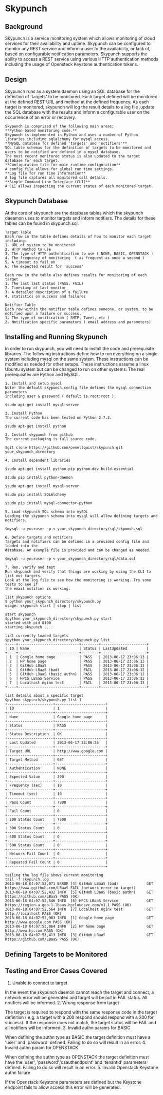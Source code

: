 Skypunch
========

Background
----------
Skypunch is a service monitoring system which allows monitoring of cloud services for their availability and uptime. Skypunch can be configured to monitor any REST service and inform a user to the availability, or lack of, based on configurable notification parameters.  Skypunch supports the ability to access a REST service using various HTTP authentication methods including the usage of Openstack Keystone authentication tokens.

Design
------
Skypunch runs as a system daemon using an SQL database for the definition of 'targets' to be monitored. Each target defined will be monitored at the defined REST URL and method at the defined frequency. As each target is monitored, skypunch will log the result details to a log file ,update the SQL database with the results and inform a configurable user on the occurrence of an error or recovery.

    Skypunch is comprised of the following main areas:
    **Python based monitoring code.**
    Skypunch is implemented in Python and uses a number of Python libraries including sqlalchemy for mysql access.
    **MySQL database for defined 'targets' and 'notifiers'**
    SQL table schemas for the definition of targets to be monitored and users to be notified are defined in a mysql database. 
    The most recent monitored status is also updated to the target database for each target.
    **Configuration file for main runtime configuration**
    A config file allows for global run time settings.
    **Log file for run time information**
    A log file captures all monitored call details.
    **Simple Command Line Interface (CLI)**
    A CLI allows inspecting the current status of each monitored target.

Skypunch Database
-----------------
At the core of skypunch are the database tables which the skypunch daeamon uses to monitor targets and inform notifiers. The details for these tables can be found in skypunch.sql.

    Target Table
    Each row in the table defines details of how to monitor each target including:
    1. URL of system to be monitored 
    2. HTTP Method to use
    3. The type of HTTP authentication to use ( NONE, BASIC, OPENSTACK )
    4. The frequency of monitoring  ( as frequent as once a second )
    5. A timeout to fail on 
    6. The expected result for 'success'
    
    Each row in the table also defines results for monitoring of each target
    1. The last last status (PASS, FAIL)
    2. Timestamp of last monitor
    3. A detailed description of a failure
    4. statistics on success and failures

    Notifier Table
    Each row within the notifier table defines someone, or system, to be notified upon a failure or success.
    1. The type of notification ( SMTP, Tweet, etc )
    2. Notification specific parameters ( email address and parameters) 


Installing and Running Skypunch
-------------------------------

In order to run skypunch, you will need to install the code and prerequisite libraries.
 The following instructions define how to run everything on a single system including mysql on the same system. These instructions can be modified as needed for other setups. These instructions assume a linux Ubuntu system but can be changed to run on other systems. The real prerequisites are Python and MySQL.

    1. Install and setup mysql
    Note! the default skypunch.config file defines the mysql connection parameters 
    including user & password ( default is root:root ).

    $sudo apt-get install mysql-server
    
    2. Install Python 
    The current code has been tested on Python 2.7.3.
    
    $sudo apt-get install python    

    3. Install skypunch from github
    The current packaging is full source code.
    
    $git clone https://github.com/pemellquist/skypunch.git your_skypunch_directory

    4. Install dependent libraries
    
    $sudo apt-get install python-pip python-dev build-essential
    
    $sudo pip install python-daemon
    
    $sudo apt-get install mysql-server
    
    $sudo pip install SQLAlchemy
    
    $sudo pip install mysql-connector-python

    5. Load skypunch SQL schema into mySQL
    Loading the skypunch schema into mysql will allow defining targets and notifiers.
    
    $mysql -u youruser -p < your_skypunch_directory/sql/skpunch.sql 

    6. Define targets and notifiers
    Targets and notifiers can be defined in a provided config file and loaded into the
    database. An example file is provided and can be changed as needed.
    
    $mysql -u youruser -p < your_skypunch_directory/sql/data.sql

    7. Run, verify and test
    Run skypunch and verify that things are working by using the CLI to list out targets.
    Look at the log file to see how the monitoring is working. Try some tests to see if
    the email notifier is working.

    list skypunch options
    $ python your_skypunch_directory/skypunch.py
    usage: skypunch start | stop | list

    start skypunch
    $python your_skypunch_directory/skypunch.py start
    started with pid 8100
    starting skypunch ....

    list currently loaded targets
    $python your_skypunch_directory/skypunch.py list 
    +----+----------------------------+--------+---------------------+
    | ID | Name                       | Status | LastUpdated         |
    +----+----------------------------+--------+---------------------+
    | 1  | Google home page           | PASS   | 2013-06-17 23:06:13 |
    | 2  | HP home page               | PASS   | 2013-06-17 23:06:13 |
    | 3  | GitHub LBaaS               | PASS   | 2013-06-17 23:06:13 |
    | 4  | GitHub LBaaS (bad)         | FAIL   | 2013-06-17 23:06:12 |
    | 5  | GitHub LBaaS (basic authn) | PASS   | 2013-06-17 23:06:12 |
    | 6  | HPCS LBaaS Service         | PASS   | 2013-06-17 23:06:13 |
    | 7  | Localhost nginx test       | FAIL   | 2013-06-17 23:06:13 |
    +----+----------------------------+--------+---------------------+

    list details about a specific target
    $python skypunch/skypunch.py list 1
    +---------------------+-----------------------+
    | ID                  | 1                     |
    +---------------------+-----------------------+
    | Name                | Google home page      |
    +---------------------+-----------------------+
    | Status              | PASS                  |
    +---------------------+-----------------------+
    | Status Description  | OK                    |
    +---------------------+-----------------------+
    | Last Updated        | 2013-06-17 23:06:55   |
    +---------------------+-----------------------+
    | Target URL          | http://www.google.com |
    +---------------------+-----------------------+
    | Target Method       | GET                   |
    +---------------------+-----------------------+
    | Authentication      | NONE                  |
    +---------------------+-----------------------+
    | Expected Value      | 200                   |
    +---------------------+-----------------------+
    | Frequency (sec)     | 10                    |
    +---------------------+-----------------------+
    | Timeout (sec)       | 10                    |
    +---------------------+-----------------------+
    | Pass Count          | 7900                  |
    +---------------------+-----------------------+
    | Fail Count          | 0                     |
    +---------------------+-----------------------+
    | 200 Status Count    | 7900                  |
    +---------------------+-----------------------+
    | 300 Status Count    | 0                     |
    +---------------------+-----------------------+
    | 400 Status Count    | 0                     |
    +---------------------+-----------------------+
    | 500 Status Count    | 0                     |
    +---------------------+-----------------------+
    | Network Fail Count  | 0                     |
    +---------------------+-----------------------+
    | Repeated Fail Count | 0                     |
    +---------------------+-----------------------+
 
    tailing the log file shows current monitoring
    tail -f skypunch.log
    2013-06-18 04:07:52,071 ERROR [4] GitHub LBaaS (bad)             GET https://www.ggithub.com/LBaaS FAIL (network error to target)
    2013-06-18 04:07:52,432 INFO  [5] GitHub LBaaS (basic authn)     GET https://github.com/LBaaS PASS (OK)
    2013-06-18 04:07:52,546 INFO  [6] HPCS LBaaS Service             GET https://region-a.geo-1.lbaas.hpcloudsvc.com/v1.1 PASS (OK)
    2013-06-18 04:07:52,564 INFO  [7] Localhost nginx test           GET http://localhost PASS (OK)
    2013-06-18 04:07:52,903 INFO  [1] Google home page               GET http://www.google.com PASS (OK)
    2013-06-18 04:07:53,064 INFO  [2] HP home page                   GET http://www.hp.com PASS (OK)
    2013-06-18 04:07:53,413 INFO  [3] GitHub LBaaS                   GET https://github.com/LBaaS PASS (OK)


Defining Targets to be Monitored
--------------------------------



Testing and Error Cases Covered
--------------------------------
1. Unable to connect to target
<p>In the event the skypunch daemon cannot reach the target and connect, a network error will be generated and target will be put in FAIL status. All notifiers will be informed.
2. Wrong response from target
<p>The target is required to respond with the same response code in the target definition ( e.g. a target with a 200 respond should respond with a 200 for success). If the response does not match, the target status will be FAIL and all notifiers will be informed.
3. Invalid authn params for BASIC
<p>When defining the authn type as BASIC the target definition must have a 'user' and 'password' defined. Failing to do so will result in an error.
4. Invalid authn param for OPENSTACK
<p>When defining the authn type as OPENSTACK the target definition must have the 'user', 'password','osauthendpoint' and 'tenantid' parameters defined. Failing to do so will result in an error.   
5. Invalid Openstack Keystone authn failure
<p>If the Openstack Keystone parameters are defined but the Keystone endpoint fails to allow access this error will be generated.


